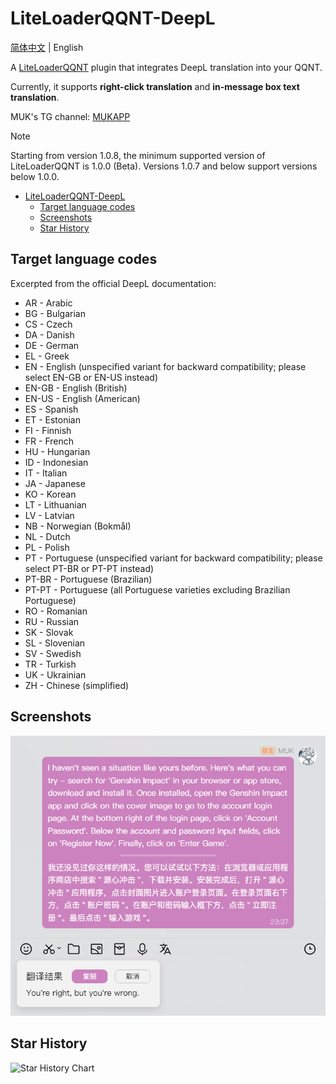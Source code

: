 # LiteLoaderQQNT-DeepL

[简体中文](./README.md) | English

A [LiteLoaderQQNT](https://github.com/LiteLoaderQQNT/LiteLoaderQQNT) plugin that integrates DeepL translation into your QQNT.

Currently, it supports **right-click translation** and **in-message box text translation**.

MUK's TG channel: [MUKAPP](https://t.me/MUKAPP_Personal)

> [!NOTE]  
> Starting from version 1.0.8, the minimum supported version of LiteLoaderQQNT is 1.0.0 (Beta). Versions 1.0.7 and below support versions below 1.0.0.

- [LiteLoaderQQNT-DeepL](#liteloaderqqnt-deepl)
  - [Target language codes](#target-language-codes)
  - [Screenshots](#screenshots)
  - [Star History](#star-history)

## Target language codes
Excerpted from the official DeepL documentation:
- AR - Arabic
- BG - Bulgarian
- CS - Czech
- DA - Danish
- DE - German
- EL - Greek
- EN - English (unspecified variant for backward compatibility; please select EN-GB or EN-US instead)
- EN-GB - English (British)
- EN-US - English (American)
- ES - Spanish
- ET - Estonian
- FI - Finnish
- FR - French
- HU - Hungarian
- ID - Indonesian
- IT - Italian
- JA - Japanese
- KO - Korean
- LT - Lithuanian
- LV - Latvian
- NB - Norwegian (Bokmål)
- NL - Dutch
- PL - Polish
- PT - Portuguese (unspecified variant for backward compatibility; please select PT-BR or PT-PT instead)
- PT-BR - Portuguese (Brazilian)
- PT-PT - Portuguese (all Portuguese varieties excluding Brazilian Portuguese)
- RO - Romanian
- RU - Russian
- SK - Slovak
- SL - Slovenian
- SV - Swedish
- TR - Turkish
- UK - Ukrainian
- ZH - Chinese (simplified)

## Screenshots
![Screenshot](./res/screenshots/1.png)

## Star History
<picture>
  <source
    media="(prefers-color-scheme: dark)"
    srcset="
      https://api.star-history.com/svg?repos=MUKAPP/LiteLoaderQQNT-DeepL&type=Date&theme=dark
    "
  />
  <source
    media="(prefers-color-scheme: light)"
    srcset="
      https://api.star-history.com/svg?repos=MUKAPP/LiteLoaderQQNT-DeepL&type=Date
    "
  />
  <img
    alt="Star History Chart"
    src="https://api.star-history.com/svg?repos=MUKAPP/LiteLoaderQQNT-DeepL&type=Date"
  />
</picture>